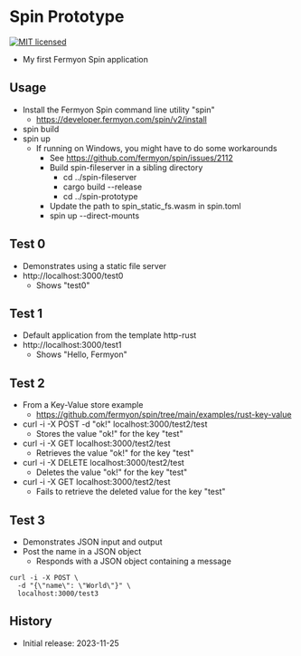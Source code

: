 # Spin Prototype

[![MIT licensed][mit-badge]][mit-url]

[mit-badge]: https://img.shields.io/badge/license-MIT-blue.svg
[mit-url]: https://github.com/david-wallace-croft/spin-prototype/blob/main/LICENSE.txt

- My first Fermyon Spin application

## Usage

- Install the Fermyon Spin command line utility "spin"
  - https://developer.fermyon.com/spin/v2/install
- spin build
- spin up
  - If running on Windows, you might have to do some workarounds
    - See https://github.com/fermyon/spin/issues/2112
    - Build spin-fileserver in a sibling directory
      - cd ../spin-fileserver
      - cargo build --release
      - cd ../spin-prototype
    - Update the path to spin_static_fs.wasm in spin.toml
    - spin up --direct-mounts

## Test 0
- Demonstrates using a static file server
- http://localhost:3000/test0
  - Shows "test0"

## Test 1

- Default application from the template http-rust
- http://localhost:3000/test1
  - Shows "Hello, Fermyon"

## Test 2

- From a Key-Value store example
  - https://github.com/fermyon/spin/tree/main/examples/rust-key-value
- curl -i -X POST -d "ok!" localhost:3000/test2/test
  - Stores the value "ok!" for the key "test"
- curl -i -X GET localhost:3000/test2/test
  - Retrieves the value "ok!" for the key "test"
- curl -i -X DELETE localhost:3000/test2/test
  - Deletes the value "ok!" for the key "test"
- curl -i -X GET localhost:3000/test2/test
  - Fails to retrieve the deleted value for the key "test"

## Test 3

- Demonstrates JSON input and output
- Post the name in a JSON object
  - Responds with a JSON object containing a message
```
curl -i -X POST \
  -d "{\"name\": \"World\"}" \
  localhost:3000/test3
```

## History

- Initial release: 2023-11-25
